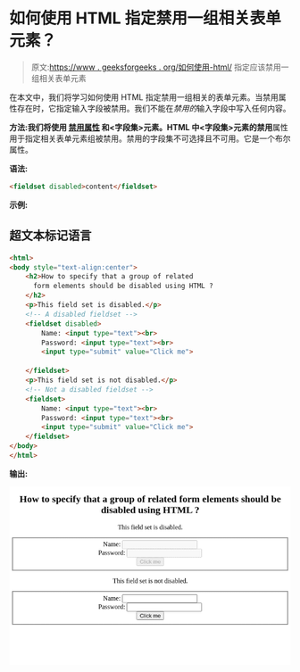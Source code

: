 # 如何使用 HTML 指定禁用一组相关表单元素？

> 原文:[https://www . geeksforgeeks . org/如何使用-html/](https://www.geeksforgeeks.org/how-to-specify-that-a-group-of-related-form-elements-should-be-disabled-using-html/) 指定应该禁用一组相关表单元素

在本文中，我们将学习如何使用 HTML 指定禁用一组相关的表单元素。当禁用属性存在时，它指定输入字段被禁用。我们不能在*禁用的*输入字段中写入任何内容。

**方法:**我们将使用 **[禁用属性](https://www.geeksforgeeks.org/html-disabled-attribute/)** 和<字段集>元素。HTML 中<字段集>元素的**禁用**属性用于指定相关表单元素组被禁用。禁用的字段集不可选择且不可用。它是一个布尔属性。

**语法:**

```html
<fieldset disabled>content</fieldset>
```

**示例:**

## 超文本标记语言

```html
<html>
<body style="text-align:center">
    <h2>How to specify that a group of related
      form elements should be disabled using HTML ?
    </h2>
    <p>This field set is disabled.</p>
    <!-- A disabled fieldset -->
    <fieldset disabled>
        Name: <input type="text"><br>
        Password: <input type="text"><br>
        <input type="submit" value="Click me">

    </fieldset>
    <p>This field set is not disabled.</p>
    <!-- Not a disabled fieldset -->
    <fieldset>
        Name: <input type="text"><br>
        Password: <input type="text"><br>
        <input type="submit" value="Click me">
    </fieldset>
</body>
</html>
```

**输出:**

![](img/7d87972c79391297c01d515210d72994.png)